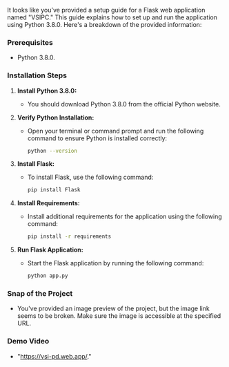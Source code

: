 It looks like you've provided a setup guide for a Flask web application named "VSIPC." This guide explains how to set up and run the application using Python 3.8.0. Here's a breakdown of the provided information:

### Prerequisites
- Python 3.8.0.

### Installation Steps
1. **Install Python 3.8.0:**
   - You should download Python 3.8.0 from the official Python website.

2. **Verify Python Installation:**
   - Open your terminal or command prompt and run the following command to ensure Python is installed correctly:
     ```bash
     python --version
     ```

3. **Install Flask:**
   - To install Flask, use the following command:
     ```bash
     pip install Flask
     ```

4. **Install Requirements:**
   - Install additional requirements for the application using the following command:
     ```bash
     pip install -r requirements
     ```

5. **Run Flask Application:**
   - Start the Flask application by running the following command:
     ```bash
     python app.py
     ```

### Snap of the Project
- You've provided an image preview of the project, but the image link seems to be broken. Make sure the image is accessible at the specified URL.


### Demo Video
-  "https://vsi-pd.web.app/."

